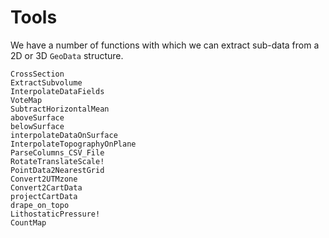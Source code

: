 # Tools

We have a number of functions with which we can extract sub-data from a 2D or 3D `GeoData` structure.

```@docs
CrossSection
ExtractSubvolume
InterpolateDataFields
VoteMap
SubtractHorizontalMean
aboveSurface
belowSurface
interpolateDataOnSurface
InterpolateTopographyOnPlane
ParseColumns_CSV_File
RotateTranslateScale!
PointData2NearestGrid
Convert2UTMzone
Convert2CartData
projectCartData
drape_on_topo
LithostaticPressure!
CountMap
```
